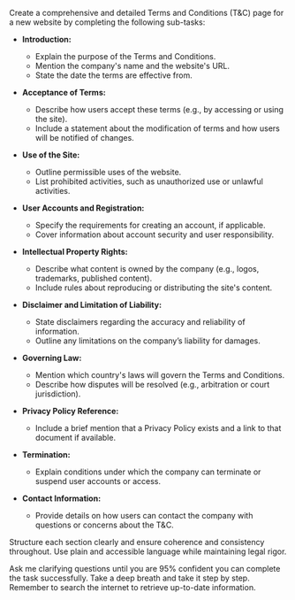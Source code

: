 Create a comprehensive and detailed Terms and Conditions (T&C) page for a new website by completing the following sub-tasks:

- **Introduction:**
  - Explain the purpose of the Terms and Conditions.
  - Mention the company's name and the website's URL.
  - State the date the terms are effective from.

- **Acceptance of Terms:**
  - Describe how users accept these terms (e.g., by accessing or using the site).
  - Include a statement about the modification of terms and how users will be notified of changes.

- **Use of the Site:**
  - Outline permissible uses of the website.
  - List prohibited activities, such as unauthorized use or unlawful activities.

- **User Accounts and Registration:**
  - Specify the requirements for creating an account, if applicable.
  - Cover information about account security and user responsibility.

- **Intellectual Property Rights:**
  - Describe what content is owned by the company (e.g., logos, trademarks, published content).
  - Include rules about reproducing or distributing the site's content.

- **Disclaimer and Limitation of Liability:**
  - State disclaimers regarding the accuracy and reliability of information.
  - Outline any limitations on the company’s liability for damages.

- **Governing Law:**
  - Mention which country's laws will govern the Terms and Conditions.
  - Describe how disputes will be resolved (e.g., arbitration or court jurisdiction).

- **Privacy Policy Reference:**
  - Include a brief mention that a Privacy Policy exists and a link to that document if available.

- **Termination:**
  - Explain conditions under which the company can terminate or suspend user accounts or access.

- **Contact Information:**
  - Provide details on how users can contact the company with questions or concerns about the T&C.

Structure each section clearly and ensure coherence and consistency throughout. Use plain and accessible language while maintaining legal rigor. 

Ask me clarifying questions until you are 95% confident you can complete the task successfully. Take a deep breath and take it step by step. Remember to search the internet to retrieve up-to-date information.